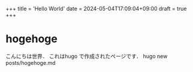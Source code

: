 +++
title = 'Hello World'
date = 2024-05-04T17:09:04+09:00
draft = true
+++

# hogehoge
こんにちは世界．
これはhugo で作成されたページです．
hugo new posts/hogehoge.md

